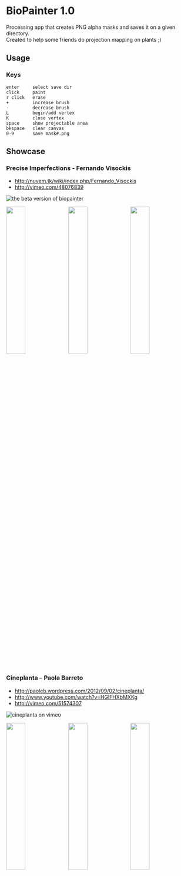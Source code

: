 # BioPainter 1.0

Processing app that creates PNG alpha masks and saves it on a given directory.  
Created to help some friends do projection mapping on plants ;)

## Usage

### Keys

	enter     select save dir
	click     paint
	r click   erase
	+         increase brush
	-         decrease brush
	L         begin/add vertex
	K         close vertex
	space     show projectable area
	bkspace   clear canvas
	0-9       save mask#.png

## Showcase

### Precise Imperfections - Fernando Visockis

- http://nuvem.tk/wiki/index.php/Fernando_Visockis
- http://vimeo.com/48076839

![the beta version of biopainter](http://nuvem.tk/wiki/images/Patch-processing.jpg)

<img src="http://nuvem.tk/wiki/images/Teste-1.jpg" width="32%" />&nbsp;
<img src="http://nuvem.tk/wiki/images/Teste-2.jpg" width="32%" />&nbsp;
<img src="http://nuvem.tk/wiki/images/Teste-11.jpg" width="32%" />&nbsp;


### Cineplanta – Paola Barreto

- http://paoleb.wordpress.com/2012/09/02/cineplanta/
- http://www.youtube.com/watch?v=HGlFHXbMXKg
- http://vimeo.com/51574307

![cineplanta on vimeo](http://b.vimeocdn.com/ts/355/595/355595412_960.jpg)

<img src="http://paoleb.files.wordpress.com/2012/09/p1090716.jpg" width="32%" />&nbsp;
<img src="http://paoleb.files.wordpress.com/2012/09/p1090597.jpg" width="32%" />&nbsp;
<img src="http://paoleb.files.wordpress.com/2012/09/p1090618.jpg" width="32%" />&nbsp;

